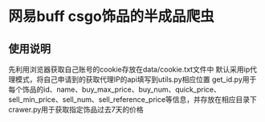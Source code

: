 网易buff csgo饰品的半成品爬虫
===========================
使用说明
-------
先利用浏览器获取自己账号的cookie存放在data/cookie.txt文件中
默认采用ip代理模式，将自己申请到的获取代理IP的api填写到utils.py相应位置
get_id.py用于每个饰品的id、name、buy_max_price、buy_num、quick_price、sell_min_price、sell_num、sell_reference_price等信息，并存放在相应目录下
crawer.py用于获取指定饰品过去7天的价格
